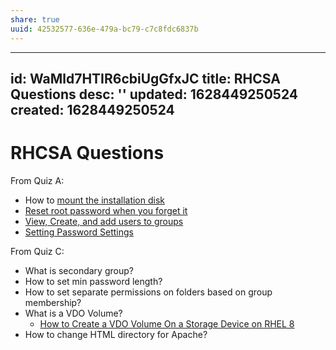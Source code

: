 ```yaml
---
share: true
uuid: 42532577-636e-479a-bc79-c7c8fdc6837b
---
```

---
id: WaMld7HTIR6cbiUgGfxJC
title: RHCSA Questions
desc: ''
updated: 1628449250524
created: 1628449250524
---
# RHCSA Questions
From Quiz A:

*   How to [mount the installation disk](/undefined)
*   [Reset root password when you forget it](/undefined)
*   [View, Create, and add users to groups](/undefined)
*   [Setting Password Settings](/undefined)

From Quiz C:

*   What is secondary group?
*   How to set min password length?
*   How to set separate permissions on folders based on group membership?
*   What is a VDO Volume?
    *   [How to Create a VDO Volume On a Storage Device on RHEL 8](https://www.tecmint.com/create-a-vdo-volume-on-a-storage-device-on-rhel-8/)
*   How to change HTML directory for Apache?
